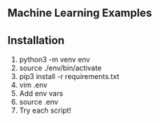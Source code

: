 Machine Learning Examples
-

Installation
--
1. python3 -m venv env
2. source ./env/bin/activate
3. pip3 install -r requirements.txt
4. vim .env
5. Add env vars
6. source .env
7. Try each script!

